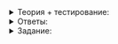 <details>
<summary>Теория + тестирование:</summary>

# Галопом по map’ам и set’ам

Прекрасно, теперь вы знаете устройство всех контейнеров:  `vector`,  `list`,  `unordered_set`,  `unordered_map`,  `set`  и  `map`. Осталась одна маленькая деталь — итераторы. Вроде бы ничего сложного в жизни итератора быть не может: шагай себе и шагай. Но, как оказывается, и тут есть свои нюансы. Иногда они очень важны.

### Итераторы в  `map`  и  `set`

Контейнеры  `map`  и  `set`  имеют метод  `upper_bound`. Казалось бы, он не нужен, ведь есть алгоритм с таким же названием. Сравним метод и алгоритм между собой.

Создадим  `set`  со случайными числами и 5000 раз поищем позицию какого-нибудь элемента:

```cpp
#include "log_duration.h"

#include <algorithm>
#include <cstdlib>
#include <random>
#include <set>

using namespace std;

int main() {
    static const int NUMBERS = 100'000;
    static const int MAX_NUM = 1'000'000'000;
    static const int NUM_TO_FIND = 500'000'000;
    static const int SEARCHES = 5'000;

    mt19937 generator;
    // Генератор псевдослучайных числел типа int, равномерно
    // распределённых на отрезке [0, MAX_NUM]
    uniform_int_distribution<int> uniform_dist(0, MAX_NUM);

    set<int> nums;
    for (int i = 0; i < NUMBERS; ++i) {
        int random_number = uniform_dist(generator);
        nums.insert(random_number);
    }

    int result_number;
    {
        LOG_DURATION("std::set::upper_bound"s);
        for (int i = 0; i < SEARCHES; ++i) {
            auto iter = nums.upper_bound(NUM_TO_FIND);
            result_number = *iter;
        }
    }
    cout << result_number << endl;

    {
        LOG_DURATION("std::upper_bound"s);
        for (int i = 0; i < SEARCHES; ++i) {
            auto iter = upper_bound(nums.begin(), nums.end(), NUM_TO_FIND);
            result_number = *iter;
        }
    }
    cout << result_number << endl;
}

```

Смотрим результат:

```cpp
std::set::upper_bound: 0 ms
500001207
std::upper_bound: 83741 ms
500001207

```

Разница колоссальная — время метода настолько мало, что его даже не получилось измерить, в то время как алгоритм работал почти полторы минуты. Разгадку легко не заметить сразу: на  [странице алгоритма](https://en.cppreference.com/w/cpp/algorithm/upper_bound)  написано, что его сложность логарифмическая, как и у метода  `set`. Всё объясняет приписка: если переданные итераторы не удовлетворяют концепции LegacyRandomAccessIterators, алгоритм будет совершать линейное, а не логарифмическое количество увеличений итератора. В этом и проблема, потому что линейная сложность гораздо хуже логарифмической.

Концепция LegacyRandomAccessIterators объединяет итераторы произвольного доступа, то есть такие, которым можно прибавить число, и операция прибавления будет очень быстрой — константной. Теперь вы знаете устройство  `set`  и можете понять, почему встать на N-й элемент для него не такая простая операция.

Разберём, как работает итератор в  `set`  и как выглядит его шаг.

________________________________________________________________________________________________________________________________________________________________________________________________________________________________________________________________________________________________________________________________


_Путь итератора в дереве поиска от узла 1 до узла 7_

На рисунке — дерево из прошлого урока. Зелёными изогнутыми стрелками изображён нелёгкий путь итератора, начавшего в узле 1 и дошедшего до 7. Как видно, шаг итератора не так прост. Например, чтобы попасть из узла 6 в 7, ему нужно пройти сразу по трём связям.

----------

Сколько связей в приведённом выше дереве пройдёт итератор от первого (1) до последнего (9) элемента? Под связями понимаются сплошные линии, соединяющие узлы на рисунке.

-   6
    
-   9
    
-   10
    
-   13
    
-   18
    
-   21
    

----------

Чтобы пройти от узла 1 до узла 9, итератор должен пройти 13 связей: (1→2), (2→3), (3→5), (5→4), (4→5), (5→3), (3→6), (6→8), (8→7,5), (7,5→7), (7→7,5), (7,5→8), (8→9).

________________________________________________________________________________________________________________________________________________________________________________________________________________________________________________________________________________________________________________________________

_Unordered-контейнер, в котором шесть элементов распределены по шести корзинкам. Корзинки заполнены неравномерно, так как номер корзинки выбирается на основе хеш-функции ключа_

Тогда итератор может переходить вперёд: либо к следующему элементу по связи, либо в следующую непустую корзинку. Перемещение тут более простое, чем в  `set`, но ход назад запрещён. Значит, итераторы в  `unordered_map`  и  `unordered_set`  ещё более слабые, чем в  `map`  и  `set`: они не поддерживают не только произвольный доступ, но и перемещение назад. Они однонаправленные, то есть умеют одну вещь: шагать вперёд. А итераторы  `map`  и  `set`  — двунаправленные, а значит, умеют шагать в двух направлениях.

----------

Как будет работать алгоритм  `upper_bound`  с  `unordered_set`?

-   Быстро, потому что контейнер не имеет собственного метода  `upper_bound`, значит, нужно использовать алгоритм.
    
-   Медленно, потому что итератор в  `unordered_set`  не имеет произвольного доступа, как и итератор  `map`.
    
-   Он вообще не будет работать, поскольку его можно применять только для отсортированного контейнера.
    

Этот алгоритм для  `unordered_set`  неприменим вовсе, как и  `lower_bound`  и  `binary_search`. Если всё же нужно использовать бинарный поиск для элементов неупорядоченного контейнера, лучше поступить так, как в одном из первых уроков темы: переложить элементы в  `vector`  и затем отсортировать.

----------

### Инвалидация итераторов

С итераторами вы сталкиваетесь почти в каждой теме и уже довольно неплохо умеете с ними обращаться. Итераторы чаще всего используются для алгоритмов: получили через  `begin`  или  `end`, вычислили, забыли. Но иногда возникает соблазн сохранить итератор, чтобы применить его в будущем. Как вы знаете, делать это нужно с осторожностью для  `vector`: после добавления в него, сохранённые ранее итераторы могут стать некорректными. Подобная неприятность поджидает и с  `unordered_map`  и  `unordered_set`: нельзя использовать итератор, если он был сохранён до добавления нового элемента в контейнер. Однако в отличие от  `vector`, в  `unordered_map`  и  `unordered_set`  можно использовать ссылки или указатели на элементы даже после добавления. Такой же принцип работает и в  `deque`.

В этом отношении обычные  `map`  и  `set`  удобнее: итераторы гарантированно остаются корректными после любых добавлений. Удаление не портит итераторы ни в каком случае — ни для упорядоченных контейнеров, ни для неупорядоченных. За исключением того самого элемента, который удалили.

### Итераторы в  `unordered_map`  и  `unordered_set`

Итераторы в  `unordered_map`  и  `unordered_set`  не поддерживают не только произвольный доступ, но и перемещение назад. Впрочем, это не так страшно. Если у  `set`  операция перемещения итератора на N шагов может иметь смысл для доступа к N-му по величине элементу, то у  `unordered_set`, для которого порядок не определён, подобное не имеет смысла.

Элементы в  `unordered_map`  и  `unordered_set`  хранятся в корзинках. В хорошем случае в каждой корзинке только один элемент, тогда итератору ничего не стоит перейти к следующей или предыдущей корзинке. Но в реальности неизбежны коллизии, и в одной корзинке скапливается несколько элементов. Хранение значений в корзинках может быть реализовано внутри библиотеки по-разному, например, в виде односвязного списка.
</details>

<details>
<summary>Ответы:</summary>

# Ответы на задания

Сколько связей в приведённом выше дереве пройдёт итератор от первого (1) до последнего (9) элемента? Под связями понимаются сплошные линии, соединяющие узлы на рисунке.

-   **(-)**  6
    
-   **(-)**  9
    
-   **(-)**  10
    
-   **(+)**  13
    
-   **(-)**  18
    
-   **(-)**  21
    

----------

Как будет работать алгоритм  `upper_bound`  с  `unordered_set`?

-   **(-)**  Быстро, потому что контейнер не имеет собственного метода  `upper_bound`, значит, нужно использовать алгоритм.
    
-   **(-)**  Медленно, потому что итератор в  `unordered_set`  не имеет произвольного доступа, как и итератор  `map`.
    
-   **(+)**  Он вообще не будет работать, поскольку его можно применять только для отсортированного контейнера.

</details>

<details>
<summary>Задание:</summary>

## Задание

Реализуйте операцию передвижения вперёд для итератора в дереве поиска.

Теперь узел дерева содержит указатель на родительский элемент, то есть элемент над ним:

```cpp
template <typename T>
struct TreeNode {
    T value;
    TreeNode* parent = nullptr;
    TreeNode* left = nullptr;
    TreeNode* right = nullptr;
};

```

Реализуйте функцию  `template <typename T> TreeNode<T>* begin(TreeNode<T>* node)`  для поиска начального узла в дереве, а также функцию  `template <typename T> TreeNode<T>* next(TreeNode<T>* node)`  для поиска следующего по величине узла.

Если узел последний,  `next`  должна вернуть  `nullptr`.

### Ограничения

Реализация  `next`  должна быть эффективной и проходить ровно столько узлов дерева, сколько нужно пройти до требуемой позиции. Сложность функции  `next`  должна быть амортизированной O(1).

Содержимое узлов учитывать не нужно.

### Пример

В заготовке реализована функция  `N`  для создания дерева. В  `main`  создаётся дерево из примера к заданию к прошлому уроку:

```cpp
int main() {
    using T = TreeNode<int>;

    T* root = N(6, N(4, N(3), N(5)), N(8, N(7)));
    cout << root << endl;

    T* iter = begin(root);

    while (iter) {
        cout << iter->value << " "s;
        iter = next(iter);
    }
    cout << endl;

    DeleteTree(root);
}

```

Вывод должен быть следующий:

```cpp
( 6 ( 4 ( 3 )  ( 5 )  )  ( 8 ( 7 ) * )  )
3 4 5 6 7 8

```

### Как будет тестироваться ваш код

Проверим, что

-   `begin`  правильно находит начало дерева;
-   `next`  возвращает  `nullptr`  для последнего узла;
-   `next`  правильно проходит всё дерево;
-   `next`  работает эффективно и не делает лишних действий.

### Подсказка

-   Если у узла есть правое поддерево, ищите следующий в нём
-   Вам пригодится функция  `begin`  для поиска следующего в правом поддереве
-   Если справа ничего нет, идите в родителя. Родитель будет следующим, если вы пришли в него из левого поддерева. А если из правого, то отправляйтесь ещё выше

</details>
